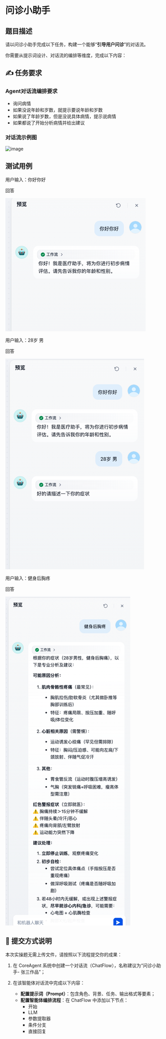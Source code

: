 # 问诊小助手

## 题目描述

请以问诊小助手完成以下任务，构建一个能够“**引导用户问诊**”的对话流。

你需要从提示词设计、对话流的编排等维度，完成以下内容：

## ✍️ 任务要求

### Agent对话流编排要求

+ 询问病情
+ 如果没说年龄和岁数，就提示要说年龄和岁数
+ 如果说了年龄岁数，但是没说具体病情，提示说病情
+ 如果都说了开始分析病情并给出建议

### 对话流示例图

![image](https://github.com/user-attachments/assets/80b2f4d1-8880-46b1-b697-52e419727441)

## 测试用例

用户输入：你好你好

回答

![image](assert/image3.png)

用户输入：28岁 男

回答

![image](assert/image4.png)

用户输入：健身后胸疼

回答

![image](assert/image5.png)

## 📝 提交方式说明

本次实操题无需上传文件，请按照以下流程提交你的成果：

1. 在 CoreAgent 系统中创建一个对话流（ChatFlow），名称建议为“问诊小助手- 张三作品”；
2. 在该智能体对话流中完成以下内容：

   * **配置提示词（Prompt）**：包含角色、背景、任务、输出格式等要素；
   * **配置智能体编排流程**：在 ChatFlow 中添加以下节点：
     + 开始
     + LLM
     + 参数提取器
     + 条件分支
     + 直接回复